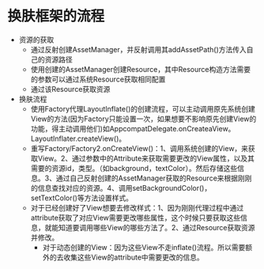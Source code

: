 # 换肤框架的流程
- 资源的获取
    - 通过反射创建AssetManager，并反射调用其addAssetPath()方法传入自己的资源路径
    - 使用创建的AssetManager创建Resource，其中Resource构造方法需要的参数可以通过系统Resource获取相同配置
    - 通过该Resource获取资源
- 换肤流程
    - 使用Factory代理LayoutInflate()的创建流程，可以主动调用原先系统创建View的方法(因为Factory只能设置一次，如果想要不影响原先创建View的功能，得主动调用他们)如AppcompatDelegate.onCreateaView。LayoutInflater.createView()。
    - 重写Factory/Factory2.onCreateView()：1、调用系统创建的View，来获取View。2、通过参数中的Attribute来获取需要更改的View属性，以及其需要的资源id，类型。（如background，textColor）。然后存储这些信息。3、通过自己反射创建的AssetManager获取的Resource来根据刚刚的信息查找对应的资源。4、调用setBackgroundColor()，setTextColor()等方法设置样式。
    - 对于已经创建好了View想要去修改样式：1、因为刚刚代理过程中通过attribute获取了对应View需要更改哪些属性，这个时候只要获取这些信息，就能知道要调用哪些View的哪些方法了。2、通过Resource获取资源并修改。
        - 对于动态创建的View：因为这些View不走inflate()流程。所以需要额外的去收集这些View的attribute中需要更改的信息。
